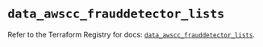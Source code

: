 # `data_awscc_frauddetector_lists`

Refer to the Terraform Registry for docs: [`data_awscc_frauddetector_lists`](https://registry.terraform.io/providers/hashicorp/awscc/0.70.0/docs/data-sources/frauddetector_lists).
